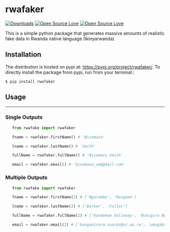 # rwafaker

[![Downloads](https://pepy.tech/badge/rwafaker)](https://pepy.tech/project/rwafaker)
[![Open Source Love](https://badges.frapsoft.com/os/v1/open-source.svg?v=102)](https://github.com/ellerbrock/open-source-badge/)
[![Open Source Love](https://badges.frapsoft.com/os/mit/mit.svg?v=102)](https://github.com/ellerbrock/open-source-badge/)

This is a simple python package that generates massive amounts of realistic fake data in Rwanda native language (Ikinyarwanda)

## Installation

The distribution is hosted on pypi at: https://pypi.org/project/rwafaker/. To directly install the package from pypi, run from your terminal::

    $ pip install rwafaker

## Usage

---

### Single Outputs

```py
   from rwafake import rwafaker

   fname = rwafaker.firstName() # 'Bisamaza'

   lname = rwafaker.lastName() # 'Smith'

   fullName = rwafaker.fullName() # 'Bisamaza Smith'

   email = rwafaker.email() # 'bisamaza_sm@gmail.com'
```

### Multiple Outputs

```py
   from rwafake import rwafaker

   fname = rwafaker.firstName(2) # ['Ngarambe', 'Rwigema']

   lname = rwafaker.lastName(2) # ['Barker', 'Fuller']

   fullName = rwafaker.fullName(2) # ['Kandekwe Galloway', 'Buhigiro Byers']

   email = rwafaker.email(2) # ['banganirora.suarez@ur.ac.rw', 'umugaba.cox@yahoo.com']

```
